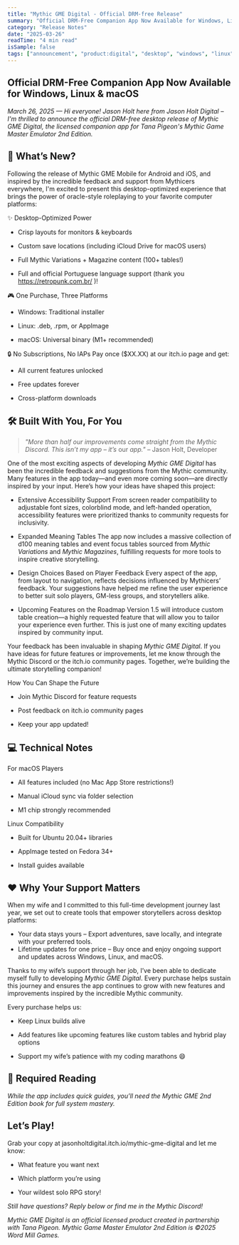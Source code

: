 ```yaml
---
title: "Mythic GME Digital - Official DRM-free Release"
summary: "Official DRM-Free Companion App Now Available for Windows, Linux & macOS"
category: "Release Notes"
date: "2025-03-26"
readTime: "4 min read"
isSample: false
tags: ["announcement", "product:digital", "desktop", "windows", "linux", "macos", "drm-free"]
---
```


## Official DRM-Free Companion App Now Available for Windows, Linux & macOS

*March 26, 2025 — Hi everyone! Jason Holt here from Jason Holt Digital – I'm thrilled to announce the official DRM-free desktop release of *Mythic GME Digital*, the licensed companion app for Tana Pigeon's *Mythic Game Master Emulator 2nd Edition*.*

## 🚀 What’s New?

Following the release of Mythic GME Mobile for Android and iOS, and inspired by the incredible feedback and support from Mythicers everywhere, I'm excited to present this desktop-optimized experience that brings the power of oracle-style roleplaying to your favorite computer platforms:

✨ Desktop-Optimized Power

- Crisp layouts for monitors & keyboards
- Custom save locations (including iCloud Drive for macOS users)

- Full Mythic Variations + Magazine content (100+ tables!)
- Full and official Portuguese language support (thank you https://retropunk.com.br/ )!

🎮 One Purchase, Three Platforms

- Windows: Traditional installer
- Linux: .deb, .rpm, or AppImage

- macOS: Universal binary (M1+ recommended)

🔒 No Subscriptions, No IAPs
Pay once ($XX.XX) at our itch.io page and get:

- All current features unlocked
- Free updates forever

- Cross-platform downloads
## 🛠️ Built With You, For You

> *"More than half our improvements come straight from the Mythic Discord. This isn’t my app – it’s* our *app."* – Jason Holt, Developer

One of the most exciting aspects of developing *Mythic GME Digital* has been the incredible feedback and suggestions from the Mythic community. Many features in the app today—and even more coming soon—are directly inspired by your input. Here’s how your ideas have shaped this project:

- Extensive Accessibility Support From screen reader compatibility to adjustable font sizes, colorblind mode, and left-handed operation, accessibility features were prioritized thanks to community requests for inclusivity.
- Expanded Meaning Tables The app now includes a massive collection of d100 meaning tables and event focus tables sourced from *Mythic Variations* and *Mythic Magazines*, fulfilling requests for more tools to inspire creative storytelling.

- Design Choices Based on Player Feedback Every aspect of the app, from layout to navigation, reflects decisions influenced by Mythicers’ feedback. Your suggestions have helped me refine the user experience to better suit solo players, GM-less groups, and storytellers alike.
- Upcoming Features on the Roadmap Version 1.5 will introduce custom table creation—a highly requested feature that will allow you to tailor your experience even further. This is just one of many exciting updates inspired by community input.

Your feedback has been invaluable in shaping *Mythic GME Digital*. If you have ideas for future features or improvements, let me know through the Mythic Discord or the itch.io community pages. Together, we’re building the ultimate storytelling companion!

How You Can Shape the Future

- Join Mythic Discord for feature requests
- Post feedback on itch.io community pages

- Keep your app updated!
## 💻 Technical Notes

For macOS Players

- All features included (no Mac App Store restrictions!)
- Manual iCloud sync via folder selection

- M1 chip strongly recommended

Linux Compatibility

- Built for Ubuntu 20.04+ libraries
- AppImage tested on Fedora 34+

- Install guides available
## ❤️ Why Your Support Matters

When my wife and I committed to this full-time development journey last year, we set out to create tools that empower storytellers across desktop platforms:

- Your data stays yours – Export adventures, save locally, and integrate with your preferred tools.
- Lifetime updates for one price – Buy once and enjoy ongoing support and updates across Windows, Linux, and macOS.

Thanks to my wife’s support through her job, I’ve been able to dedicate myself fully to developing *Mythic GME Digital*. Every purchase helps sustain this journey and ensures the app continues to grow with new features and improvements inspired by the incredible Mythic community.

Every purchase helps us:

- Keep Linux builds alive
- Add features like upcoming features like custom tables and hybrid play options

- Support my wife’s patience with my coding marathons 😄
## 📖 Required Reading

*While the app includes quick guides, you’ll need the Mythic GME 2nd Edition book for full system mastery.*

## Let’s Play!

Grab your copy at jasonholtdigital.itch.io/mythic-gme-digital and let me know:

- What feature you want next
- Which platform you’re using

- Your wildest solo RPG story!

*Still have questions? Reply below or find me in the Mythic Discord!*

*Mythic GME Digital is an official licensed product created in partnership with Tana Pigeon. Mythic Game Master Emulator 2nd Edition is &copy;2025 Word Mill Games.*
